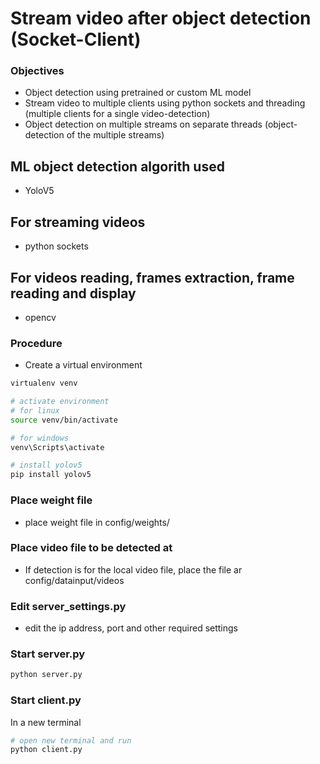 # Stream video after object detection (Socket-Client)

### Objectives
- Object detection using pretrained or custom ML model
- Stream video to multiple clients using python sockets and threading (multiple clients for a single video-detection)
- Object detection on multiple streams on separate threads (object-detection of the multiple streams)

## ML object detection algorith used
- YoloV5

## For streaming videos
- python sockets

## For videos reading, frames extraction, frame reading and display
- opencv

### Procedure
- Create a virtual environment
```bash
virtualenv venv

# activate environment
# for linux
source venv/bin/activate

# for windows
venv\Scripts\activate

# install yolov5
pip install yolov5
```
### Place weight file
- place weight file in config/weights/

### Place video file to be detected at
- If detection is for the local video file, place the file ar config/datainput/videos

### Edit server_settings.py
- edit the ip address, port and other required settings

### Start server.py

```python
python server.py
```

### Start client.py
In a new terminal
```python
# open new terminal and run
python client.py
```